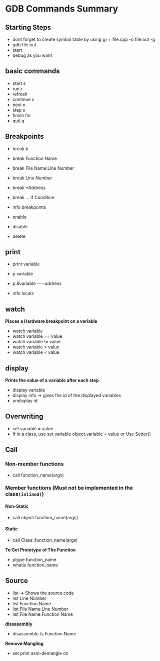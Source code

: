 # GDB Commands Summary

## Starting Steps

- dont forget to create symbol table by using g++ file.cpp -o file.out -g
- gdb file.out
- start
- debug as you want

## basic commands

- start     s
- run       r
- refresh
- continue  c
- next      n
- step      s
- finish    fin
- quit      q

## Breakpoints

- break       b
- break Function Name
- break File Name:Line Number
- break Line Number
- break *Address
- break ... if Condition

- info breakpoints
- enable
- disable
- delete

## print

- print variable  
- p variable
- p &variable  ----address

- info locals

## watch

**Places a Hardware breakpoint on a variable**

- watch variable
- watch variable == value
- watch variable != value
- watch variable > value
- watch variable < value

## display

**Prints the value of a variable after each step**

- display variable
- display info -> gives the id of the displayed variables
- undisplay id

## Overwriting

- set variable = value
- If in a class, use set variable object.variable = value or Use Setter()

## Call

### Non-member functions
- call function_name(args)

### Member functions (Must not be implemented in the class`(inlined)`)

#### Non-Static

- call object.function_name(args)

#### Static

- call Class::function_name(args)

**To Get Prototype of The Function**

- ptype function_name
- whatis function_name

## Source

- list -> Shows the source code
- list Line Number
- list Function Name
- list File Name:Line Number
- list File Name:Function Name

**dissasembly**

- disassemble /s Function Name

**Remove Mangling**

- set print asm-demangle on

